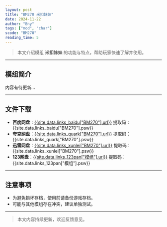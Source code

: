```yaml
---
layout: post
title: "BM270 米扣妹妹"
date: 2024-11-22
author: "Bny"
tags: ["mod", "char"]
scode: "BM270"
reading_time: 5
---
```


> 本文介绍模组 **米扣妹妹** 的功能与特点，帮助玩家快速了解并使用。

---

## 模组简介

内容有待更新...

---

## 文件下载
- **百度网盘**：[{{site.data.links_baidu["BM270"].url}}]({{site.data.links_baidu["BM270"].url}}) 提取码：{{site.data.links_baidu["BM270"].psw}}
- **夸克网盘**：[{{site.data.links_quark["BM270"].url}}]({{site.data.links_quark["BM270"].url}}) 提取码：{{site.data.links_quark["BM270"].psw}}
- **迅雷网盘**：[{{site.data.links_xunlei["BM270"].url}}]({{site.data.links_xunlei["BM270"].url}}) 提取码：{{site.data.links_xunlei["BM270"].psw}}
- **123网盘**：[{{site.data.links_123pan["模组"].url}}]({{site.data.links_123pan["模组"].url}}) 提取码：{{site.data.links_123pan["模组"].psw}}

---

## 注意事项
- 为避免损坏存档，使用前请备份游戏存档。
- 可能与其他模组存在冲突，建议单独测试。

---

> 本文内容持续更新，欢迎反馈意见。
